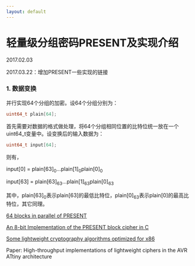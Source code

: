 ```yaml
---
layout: default
---
```


# 轻量级分组密码PRESENT及实现介绍
2017.02.03

2017.03.22：增加PRESENT一些实现的链接

### 1. 数据变换
并行实现64个分组的加密。设64个分组分别为：
```C
uint64_t plain[64];
```
首先需要对数据的格式做处理，将64个分组相同位置的比特位统一放在一个uint64_t变量中。设变换后的输入数据为：
```C
uint64_t input[64];
```
则有，

input[0] = plain[63]<sub>0</sub>...plain[1]<sub>0</sub>plain[0]<sub>0</sub>

input[63] = plain[63]<sub>63</sub>...plain[1]<sub>63</sub>plain[0]<sub>63</sub>

其中，plain[63]<sub>0</sub>表示plain[63]的最低比特位，plain[0]<sub>63</sub>表示plain[0]的最高比特位，其它同理。

[64 blocks in parallel of PRESENT](https://github.com/pfasante/present)

[An 8-bit Implementation of the PRESENT block cipher in C](https://github.com/michaelkitson/Present-8bit)

[Some lightweight cryptography algorithms optimized for x86](https://github.com/rb-anssi/lightweight-crypto-lib)

Paper: High-throughput implementations of lightweight ciphers in the AVR ATtiny architecture

